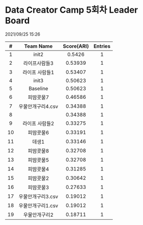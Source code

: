 # Data Creator Camp 5회차 Leader Board
2021/09/25 15:26

|#|Team Name|Score(ARI)|Entries|  
|:---:|:---:|:---:|:---:|  
|1|init2|0.5426|1|  
|2|라이프사람들3|0.53939|1|  
|3|라이프 사람들1|0.53407|1|  
|4|init3|0.50623|1|  
|5|Baseline|0.50623|1|  
|6|피땀콧물7|0.46586|1|  
|7|우물안개구리4.csv|0.34388|1|  
|8||0.34388|1|  
|9|라이프 사람들2|0.33275|1|  
|10|피땀콧물6|0.33191|1|  
|11|데생1|0.33146|1|  
|12|피땀콧물8|0.32708|1|  
|13|피땀콧물5|0.32708|1|  
|14|피땀콧물4|0.31285|1|  
|15|피땀콧물2|0.30642|1|  
|16|피땀콧물3|0.27633|1|  
|17|우물안개구리3.csv|0.19012|1|  
|18|우물안개구리1.csv|0.19012|1|  
|19|우물안개구리2|0.18711|1|  
